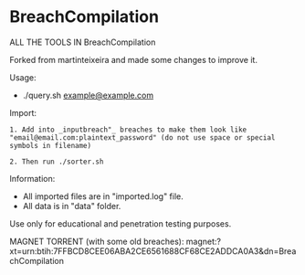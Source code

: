# BreachCompilation

ALL THE TOOLS IN BreachCompilation

Forked from martinteixeira and made some changes to improve it.

Usage: 	
*	./query.sh example@example.com


Import:

	1. Add into _inputbreach"_ breaches to make them look like "email@email.com:plaintext_password" (do not use space or special symbols in filename)
  
	2. Then run ./sorter.sh


Information:
* All imported files are in "imported.log" file.
* All data is in "data" folder.


Use only for educational and penetration testing purposes.


MAGNET TORRENT (with some old breaches): magnet:?xt=urn:btih:7FFBCD8CEE06ABA2CE6561688CF68CE2ADDCA0A3&dn=BreachCompilation
